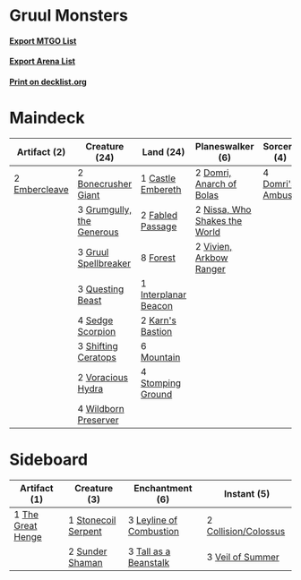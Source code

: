 # Gruul Monsters

#### [Export MTGO List](../collection/Gruul%20Monsters/Gruul%20Monsters.txt)
#### [Export Arena List](../collection/Gruul%20Monsters/Gruul%20Monsters_arena.txt)
#### [Print on decklist.org](http://decklist.org/?deckmain=2%09Bonecrusher%20Giant%0A1%09Castle%20Embereth%0A4%09Domri's%20Ambush%0A2%09Domri,%20Anarch%20of%20Bolas%0A2%09Embercleave%0A2%09Fabled%20Passage%0A8%09Forest%0A3%09Grumgully,%20the%20Generous%0A3%09Gruul%20Spellbreaker%0A1%09Interplanar%20Beacon%0A2%09Karn's%20Bastion%0A6%09Mountain%0A2%09Nissa,%20Who%20Shakes%20the%20World%0A3%09Questing%20Beast%0A4%09Sedge%20Scorpion%0A3%09Shifting%20Ceratops%0A4%09Stomping%20Ground%0A2%09Vivien,%20Arkbow%20Ranger%0A2%09Voracious%20Hydra%0A4%09Wildborn%20Preserver&deckside=2%09Collision/Colossus%0A3%09Leyline%20of%20Combustion%0A1%09Stonecoil%20Serpent%0A2%09Sunder%20Shaman%0A3%09Tall%20as%20a%20Beanstalk%0A1%09The%20Great%20Henge%0A3%09Veil%20of%20Summer)
# Maindeck

|                                      Artifact (2)                                      |                                           Creature (24)                                            |                                           Land (24)                                           |                                            Planeswalker (6)                                            |                                        Sorcery (4)                                        |
|----------------------------------------------------------------------------------------|----------------------------------------------------------------------------------------------------|-----------------------------------------------------------------------------------------------|--------------------------------------------------------------------------------------------------------|-------------------------------------------------------------------------------------------|
|2 [Embercleave](http://gatherer.wizards.com/Pages/Card/Details.aspx?multiverseid=473082)|2 [Bonecrusher Giant](http://gatherer.wizards.com/Pages/Card/Details.aspx?multiverseid=473077)      |1 [Castle Embereth](http://gatherer.wizards.com/Pages/Card/Details.aspx?multiverseid=473201)   |2 [Domri, Anarch of Bolas](http://gatherer.wizards.com/Pages/Card/Details.aspx?multiverseid=461118)     |4 [Domri's Ambush](http://gatherer.wizards.com/Pages/Card/Details.aspx?multiverseid=461119)|
|                                                                                        |3 [Grumgully, the Generous](http://gatherer.wizards.com/Pages/Card/Details.aspx?multiverseid=473154)|2 [Fabled Passage](http://gatherer.wizards.com/Pages/Card/Details.aspx?multiverseid=473206)    |2 [Nissa, Who Shakes the World](http://gatherer.wizards.com/Pages/Card/Details.aspx?multiverseid=461096)|                                                                                           |
|                                                                                        |3 [Gruul Spellbreaker](http://gatherer.wizards.com/Pages/Card/Details.aspx?multiverseid=457323)     |8 [Forest](http://gatherer.wizards.com/Pages/Card/Details.aspx?multiverseid=439860)            |2 [Vivien, Arkbow Ranger](http://gatherer.wizards.com/Pages/Card/Details.aspx?multiverseid=466953)      |                                                                                           |
|                                                                                        |3 [Questing Beast](http://gatherer.wizards.com/Pages/Card/Details.aspx?multiverseid=473133)         |1 [Interplanar Beacon](http://gatherer.wizards.com/Pages/Card/Details.aspx?multiverseid=461174)|                                                                                                        |                                                                                           |
|                                                                                        |4 [Sedge Scorpion](http://gatherer.wizards.com/Pages/Card/Details.aspx?multiverseid=466946)         |2 [Karn's Bastion](http://gatherer.wizards.com/Pages/Card/Details.aspx?multiverseid=461175)    |                                                                                                        |                                                                                           |
|                                                                                        |3 [Shifting Ceratops](http://gatherer.wizards.com/Pages/Card/Details.aspx?multiverseid=466948)      |6 [Mountain](http://gatherer.wizards.com/Pages/Card/Details.aspx?multiverseid=439859)          |                                                                                                        |                                                                                           |
|                                                                                        |2 [Voracious Hydra](http://gatherer.wizards.com/Pages/Card/Details.aspx?multiverseid=466954)        |4 [Stomping Ground](http://gatherer.wizards.com/Pages/Card/Details.aspx?multiverseid=405110)   |                                                                                                        |                                                                                           |
|                                                                                        |4 [Wildborn Preserver](http://gatherer.wizards.com/Pages/Card/Details.aspx?multiverseid=473144)     |                                                                                               |                                                                                                        |                                                                                           |


# Sideboard

|                                        Artifact (1)                                        |                                         Creature (3)                                         |                                         Enchantment (6)                                          |                                          Instant (5)                                          |
|--------------------------------------------------------------------------------------------|----------------------------------------------------------------------------------------------|--------------------------------------------------------------------------------------------------|-----------------------------------------------------------------------------------------------|
|1 [The Great Henge](http://gatherer.wizards.com/Pages/Card/Details.aspx?multiverseid=473123)|1 [Stonecoil Serpent](http://gatherer.wizards.com/Pages/Card/Details.aspx?multiverseid=473197)|3 [Leyline of Combustion](http://gatherer.wizards.com/Pages/Card/Details.aspx?multiverseid=466902)|2 [Collision/Colossus](http://gatherer.wizards.com/Pages/Card/Details.aspx?multiverseid=457367)|
|                                                                                            |2 [Sunder Shaman](http://gatherer.wizards.com/Pages/Card/Details.aspx?multiverseid=457354)    |3 [Tall as a Beanstalk](http://gatherer.wizards.com/Pages/Card/Details.aspx?multiverseid=473140)  |3 [Veil of Summer](http://gatherer.wizards.com/Pages/Card/Details.aspx?multiverseid=466952)    |

